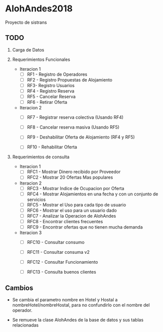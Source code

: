 # AlohAndes2018
Proyecto de sistrans 

## TODO


1. Carga de Datos

2. Requerimientos Funcionales
   - Iteracion 1
     - [ ] RF1 - Registro de Operadores
     - [ ] RF2 - Registro Propuestas de Alojamiento
     - [ ] RF3- Registro Usuarios
     - [ ] RF4 - Registro Reserva
     - [ ] RF5 - Cancelar Reserva
     - [ ] RF6 - Retirar Oferta 
    - Iteracion 2
      - [ ] RF7 - Registrar reserva colectiva (Usando RF4)
      - [ ] RF8 - Cancelar reserva masiva (Usando RF5)
      - [ ] RF9 - Deshabilitar Oferta de Alojamiento (RF4 y RF5)
      - [ ] RF10 - Rehabilitar Oferta


3. Requerimientos de consulta
   - Iteracion 1
     - [ ] RFC1 - Mostrar Dinero recibido por Proveedor
     - [ ] RFC2 - Mostrar 20 Ofertas Mas populares
   - Iteracion 2 
     - [ ] RFC3 - Mostrar Indice de Ocupacion por Oferta
     - [ ] RFC4 - Mostrar Alojamientos en una fecha y con un conjunto de servicios
     - [ ] RFC5 - Mostrar el Uso para cada tipo de usuario
     - [ ] RFC6 - Mostrar el uso para un usuario dado
     - [ ] RFC7 - Analizar la Operacion de AlohAndes
     - [ ] RFC8 - Encontrar clientes frecuentes
     - [ ] RFC9 - Encontrar ofertas que no tienen mucha demanda
   - Iteracion 3
     - [ ] RFC10 - Consultar consumo 
     - [ ] RFC11 - Consultar consuma v2
     - [ ] RFC12 - Consultar Funcionamiento
     - [ ] RFC13 - Consulta buenos clientes


## Cambios

* Se cambia el parametro nombre en Hotel y Hostal a nombreHotel/nombreHostal, para no confundirlo con el nombre del operador.

* Se remueve la clase AlohAndes de la base de datos y sus tablas relacionadas
